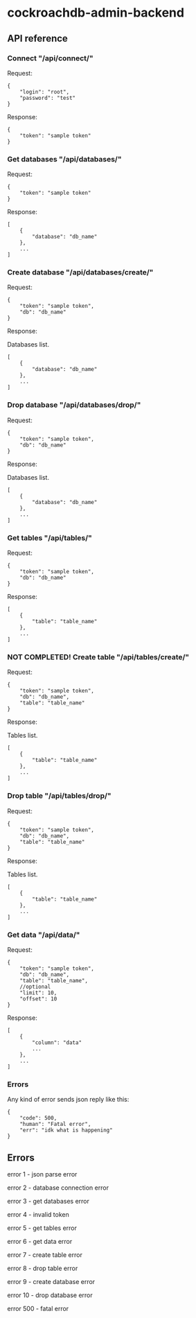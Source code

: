 # cockroachdb-admin-backend

## API reference

### Connect "/api/connect/"
Request:
```
{
    "login": "root",
    "password": "test"
}
```

Response:

```
{
    "token": "sample token"
}
```

### Get databases "/api/databases/"
Request:
```
{
    "token": "sample token"
}
```

Response:

```
[
    {
        "database": "db_name"
    },
    ...
]
```


### Create database "/api/databases/create/"

Request:
```
{
    "token": "sample token",
    "db": "db_name"
}
```

Response:

Databases list.

```
[
    {
        "database": "db_name"
    },
    ...
]
```

### Drop database "/api/databases/drop/"

Request:
```
{
    "token": "sample token",
    "db": "db_name"
}
```

Response:

Databases list.

```
[
    {
        "database": "db_name"
    },
    ...
]
```

### Get tables "/api/tables/"
Request:
```
{
    "token": "sample token",
    "db": "db_name"
}
```

Response:

```
[
    {
        "table": "table_name"
    },
    ...
]
```

### NOT COMPLETED! Create table "/api/tables/create/"

Request:
```
{
    "token": "sample token",
    "db": "db_name",
    "table": "table_name"
}
```

Response:

Tables list.

```
[
    {
        "table": "table_name"
    },
    ...
]
```

### Drop table "/api/tables/drop/"

Request:
```
{
    "token": "sample token",
    "db": "db_name",
    "table": "table_name"
}
```

Response:

Tables list.

```
[
    {
        "table": "table_name"
    },
    ...
]
```

### Get data "/api/data/"
Request:
```
{
    "token": "sample token",
    "db": "db_name",
    "table": "table_name",
    //optional
    "limit": 10,
    "offset": 10
}
```

Response:

```
[
    {
        "column": "data"
        ...
    },
    ...
]
```


### Errors
Any kind of error sends json reply like this:

```
{
    "code": 500,
    "human": "Fatal error",
    "err": "idk what is happening"
}
```


## Errors

error 1 - json parse error

error 2 - database connection error

error 3 - get databases error

error 4 - invalid token

error 5 - get tables error

error 6 - get data error

error 7 - create table error

error 8 - drop table error

error 9 - create database error

error 10 - drop database error

error 500 - fatal error
